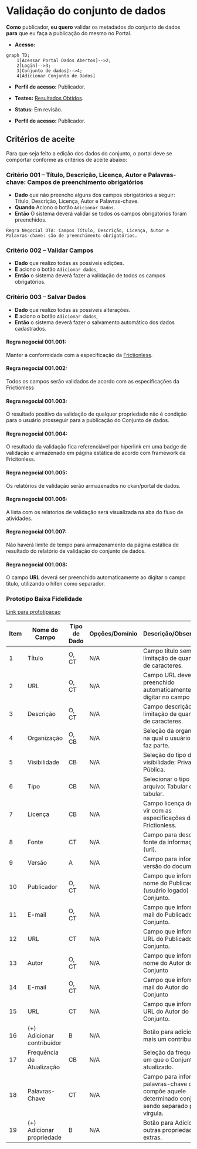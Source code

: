 # Validação do conjunto de dados

**Como** publicador, **eu quero**  validar os metadados do conjunto de dados  **para** que eu faça a publicação do mesmo no Portal.

- **Acesso:** 

```mermaid
graph TD;
    1[Acessar Portal Dados Abertos]-->2;
    2[Login]-->3;
    3[Conjunto de dados]-->4;
    4[Adicionar Conjunto de Dados]
```

- **Perfil de acesso:** Publicador. 

- **Testes:** [Resultados Obtidos](../../../testes/sprint_04/07_validacao_de_dados_do_conjunto_do_recurso_casos_de_teste/#resultados-obtidos).

- **Status:** Em revisão.

- **Perfil de acesso:** Publicador. 

## Critérios de aceite
Para que seja feito a edição dos dados do conjunto, o portal deve se comportar conforme as critérios de aceite abaixo:

### **Critério 001 – Título, Descrição, Licença, Autor e Palavras-chave: Campos de preenchimento obrigatórios**

- **Dado** que não preencho alguns dos campos obrigatórios a seguir: Título, Descrição, Licença, Autor e Palavras-chave.
- **Quando** Aciono o botão `Adicionar Dados`. 
- **Então** O sistema deverá validar se todos os campos obrigatórios foram preenchidos.

````
Regra Negocial DTA: Campos Título, Descrição, Licença, Autor e 
Palavras-chave: são de preenchimento obrigatórios.
````

### **Critério 002 – Validar Campos**
- **Dado** que realizo todas as possíveis edições.
- **E** aciono o botão `Adicionar dados`,
- **Então** o sistema deverá fazer a validação de todos os campos obrigatórios.

### **Critério 003 – Salvar Dados**
- **Dado** que realizo todas as possiveis alterações.
- **E** aciono o botão `Adicionar dados`,
- **Então** o sistema deverá fazer o salvamento automático dos dados cadastrados. 

#### **Regra negocial 001.001**: 
Manter a conformidade com a especificação da [Frictionless](https://specs.frictionlessdata.io/#overview).

#### **Regra negocial 001.002**: 
Todos os campos serão validados de acordo com as especificações da Frictionless

#### **Regra negocial 001.003**: 
O resultado positivo da validação de qualquer propriedade não é condição para o usuário prosseguir para a publicação do Conjunto de dados. 

#### **Regra negocial 001.004**: 
O resultado da validação fica referenciável por hiperlink em uma badge de validação e armazenado em página estática de acordo com framework da Fricitonless. 

#### **Regra negocial 001.005**: 
Os relatórios de validação serão armazenados no ckan/portal de dados.  

#### **Regra negocial 001.006**: 
A lista com os relatorios de validação será visualizada na aba do fluxo de atividades.

#### **Regra negocial 001.007**: 
Não haverá limite de tempo para armazenamento da página estática de resultado do relatório de validação do conjunto de dados.
 
#### **Regra negocial 001.008**: 
O campo **URL** deverá ser preenchido automaticamente ao digitar o campo titulo, utilizando o hífen como separador.

### Prototipo Baixa Fidelidade

[Link para prototipacao](/assets/pdfs/prototipo_telas_ckan.pdf)

| Item | Nome do Campo              | Tipo de Dado | Opções/Domínio | Descrição/Observações                                                                                     |   |
|------|----------------------------|------------------|----------------|-----------------------------------------------------------------------------------------------------------|---|
| 1    | Título                     | O, CT            | N/A            | Campo título sem limitação de quantidade de caracteres.                                                   |   |
| 2    | URL                        | O, CT            | N/A            | Campo URL deverá ser preenchido automaticamente após digitar no campo título.                             |   |
| 3    | Descrição                  | O, CT            | N/A            | Campo descrição sem limitação de quantidade de caracteres.                                                |   |
| 4    | Organização                | O, CB            | N/A            | Seleção da organização na qual o usuário logado faz parte.                                                |   |
| 5    | Visibilidade               | CB               | N/A            | Seleção do tipo de visibilidade: Privada ou Pública.                                                      |   |
| 6    | Tipo                       | CB               | N/A            | Selecionar o tipo de arquivo: Tabular ou não tabular.                                                     |   |
| 7    | Licença                    | CB               | N/A            | Campo licença deverá vir com as especificações da Frictionless.                                           |   |
| 8    | Fonte                      | CT               | N/A            | Campo para descrever a fonte da informação (url).                                                         |   |
| 9    | Versão                     | A                | N/A            | Campo para informar a versão do documento.                                                                |   |
| 10   | Publicador                 | O, CT            | N/A            | Campo que informa o nome do Publicador (usuário logado) do Conjunto.                                      |   |
| 11   | E-mail                     | O, CT            | N/A            | Campo que informa o e-mail do Publicador do Conjunto.                                                     |   |
| 12   | URL                        | CT               | N/A            | Campo que informa a URL do Publicador do Conjunto.                                                        |   |
| 13   | Autor                      | O, CT            | N/A            | Campo que informa o nome do Autor do Conjunto                                                             |   |
| 14   | E-mail                     | O, CT            | N/A            | Campo que informa o e-mail do Autor do Conjunto                                                           |   |
| 15   | URL                        | CT               | N/A            | Campo que informa a URL do Autor do Conjunto.                                                             |   |
| 16   | (+) Adicionar contribuidor | B                | N/A            | Botão para adicionar mais um contribuidor.                                                                |   |
| 17   | Frequência de Atualização  | CB               | N/A            | Seleção da frequência em que o Conjunto será atualizado.                                                  |   |
| 18   | Palavras-Chave             | CT               | N/A            | Campo para informar as palavras-chave que compõe aquele determinado conjunto, sendo separado por vírgula. |   |
| 19   | (+) Adicionar propriedade  | B                | N/A            | Botão para Adicionar outras propriedades extras.                                                            |   |